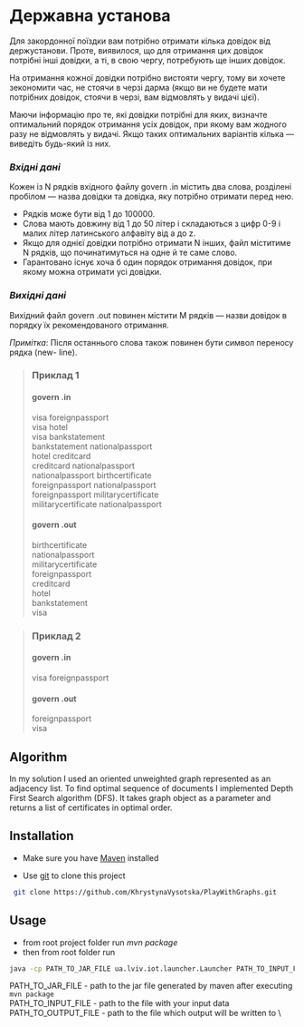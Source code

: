 # Державна установа

Для закордонної поїздки вам потрiбно отримати кiлька довiдок вiд держустанови.
Проте, виявилося, що для отримання цих довiдок потрiбнi iншi довiдки, а тi, в свою
чергу, потребують ще iнших довiдок.

На отримання кожної довiдки потрiбно вистояти чергу, тому ви хочете зекономити
час, не стоячи в черзi дарма (якщо ви не будете мати потрiбних довiдок, стоячи в
черзi, вам вiдмовлять у видачi цiєї).

Маючи iнформацiю про те, якi довiдки потрiбнi для яких, визначте оптимальний
порядок отримання усiх довiдок, при якому вам жодного разу не вiдмовлять у
видачi. Якщо таких оптимальних варiантiв кiлька — виведiть будь-який iз них.
### *Вхiднi данi*

Кожен iз N рядкiв вхiдного файлу govern .in мiстить два слова, роздiленi пробiлом
— назва довiдки та довiдка, яку потрiбно отримати перед нею.

- Рядкiв може бути вiд 1 до 100000.
- Слова мають довжину вiд 1 до 50 лiтер i складаються з цифр 0-9 i малих лiтер
латинського алфавiту вiд a до z.
- Якщо для однiєї довiдки потрiбно отримати N iнших, файл мiститиме N рядкiв,
що починатимуться на одне й те саме слово.
- Гарантовано iснує хоча б один порядок отримання довiдок, при якому можна
отримати усi довiдки.

### *Вихiднi данi*

Вихiдний файл govern .out повинен мiстити M рядкiв — назви довiдок в порядку їх
рекомендованого отримання.

*Примiтка*: Пiсля останнього слова також повинен бути символ переносу рядка (new-
line).

>### Приклад 1
>
>#### govern .in
>
>visa foreignpassport \
>visa hotel \
>visa bankstatement \
>bankstatement nationalpassport \
>hotel creditcard \
>creditcard nationalpassport \
>nationalpassport birthcertificate \
>foreignpassport nationalpassport \
>foreignpassport militarycertificate \
>militarycertificate nationalpassport 
>
>#### govern .out
>birthcertificate \
>nationalpassport \
>militarycertificate \
>foreignpassport \
>creditcard \
>hotel \
>bankstatement \
>visa

>### Приклад 2
>
>#### govern .in
>
>visa foreignpassport
>
>#### govern .out
>foreignpassport \
>visa

## Algorithm
In my solution I used an oriented unweighted graph represented as an adjacency list.
To find optimal sequence of documents I implemented Depth First Search algorithm (DFS).
It takes graph object as a parameter and returns a list of certificates in optimal order.

## Installation
 - Make sure you have [Maven](https://maven.apache.org/) installed

 - Use [git](https://git-scm.com/downloads/) to clone this project

```bash
 git clone https://github.com/KhrystynaVysotska/PlayWithGraphs.git
```
## Usage
- from root project folder run *mvn package*
- then from root folder run 

```bash
java -cp PATH_TO_JAR_FILE ua.lviv.iot.launcher.Launcher PATH_TO_INPUT_FILE PATH_TO_OUTPUT_FILE
```
PATH_TO_JAR_FILE - path to the jar file generated by maven after executing `mvn package` \
PATH_TO_INPUT_FILE - path to the file with your input data \
PATH_TO_OUTPUT_FILE - path to the file which output will be written to \
